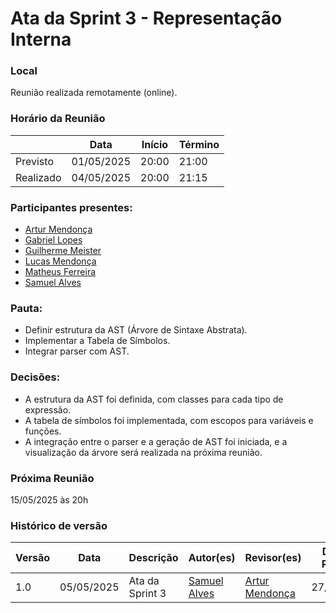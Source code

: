 # Ata da Sprint 3 - Representação Interna

### Local
Reunião realizada remotamente (online).

### Horário da Reunião

|          | Data       | Início| Término |
|----------|------------|-------|---------|
| Previsto | 01/05/2025 | 20:00 | 21:00   |
| Realizado| 04/05/2025 | 20:00 | 21:15   |

### Participantes presentes:
- [Artur Mendonça](https://github.com/ArtyMend07)
- [Gabriel Lopes](https://github.com/BrzGab)
- [Guilherme Meister](https://github.com/gmeister18)
- [Lucas Mendonça](https://github.com/lucasarruda9)
- [Matheus Ferreira](https://github.com/matferreira1)
- [Samuel Alves](https://github.com/samuelalvess)

### Pauta:
- Definir estrutura da AST (Árvore de Sintaxe Abstrata).
- Implementar a Tabela de Símbolos.
- Integrar parser com AST.

### Decisões:
- A estrutura da AST foi definida, com classes para cada tipo de expressão.
- A tabela de símbolos foi implementada, com escopos para variáveis e funções.
- A integração entre o parser e a geração de AST foi iniciada, e a visualização da árvore será realizada na próxima reunião.

### Próxima Reunião 
15/05/2025 às 20h

### Histórico de versão
Versão  | Data | Descrição | Autor(es) | Revisor(es) | Data da Revisão
-------- | ------ | -------- | ---------- | ----------- | ---------------
1.0 | 05/05/2025 | Ata da Sprint 3 | [Samuel Alves](https://github.com/samuelalvess) | [Artur Mendonça](https://github.com/ArtyMend07) | 27/06/2025
